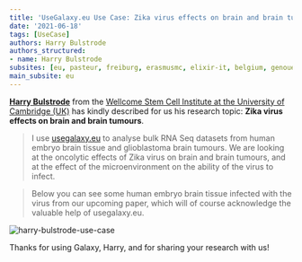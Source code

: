 ```yaml
---
title: 'UseGalaxy.eu Use Case: Zika virus effects on brain and brain tumours'
date: '2021-06-18'
tags: [UseCase]
authors: Harry Bulstrode
authors_structured:
- name: Harry Bulstrode
subsites: [eu, pasteur, freiburg, erasmusmc, elixir-it, belgium, genouest]
main_subsite: eu
---
```


[__Harry Bulstrode__](https://www.stemcells.cam.ac.uk/directory/harry-bulstrode) from the [Wellcome Stem Cell Institute at the University of Cambridge (UK)](https://www.stemcells.cam.ac.uk/) has kindly described for us his research topic: __Zika virus effects on brain and brain tumours__. 

> I use [usegalaxy.eu](https://usegalaxy.eu/) to analyse bulk RNA Seq datasets from human embryo brain tissue and glioblastoma brain tumours. We are looking at the oncolytic effects of Zika virus on brain and brain tumours, and at the effect of the microenvironment on the ability of the virus to infect.

> Below you can see some human embryo brain tissue infected with the virus from our upcoming paper, which will of course acknowledge the valuable help of usegalaxy.eu.

![harry-bulstrode-use-case](/assets/media/use_cases/harry-bulstrode.png)


Thanks for using Galaxy, Harry, and for sharing your research with us!
